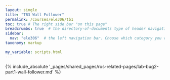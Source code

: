 ```yaml
---
layout: single
title: "TB3 Wall Follower"
permalink: /courses/ele306/tb1
toc: true # The right side bar "on this page"
breadcrumbs: true  # the directory-of-documents type of header navigation
sidebar:
  nav: "ele306"  # the left navigation bar. Choose which category you want.
taxonomy: markup

my_variable: scripts.html
---
```



{% include_absolute '_pages/shared_pages/ros-related-pages/lab-bug2-part1-wall-follower.md' %}

